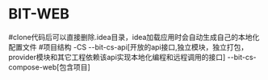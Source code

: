 # BIT-WEB
#clone代码后可以直接删除.idea目录，idea加载应用时会自动生成自己的本地化配置文件
#项目结构
-CS
--bit-cs-api[开放的api接口,独立模块，独立打包，provider模块和其它工程依赖该api实现本地化编程和远程调用的接口]
--bit-cs-compose-web[包含项目]
